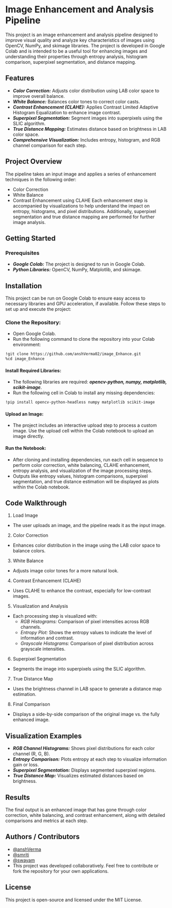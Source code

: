 
# Image Enhancement and Analysis Pipeline
This project is an image enhancement and analysis pipeline designed to improve visual quality and analyze key characteristics of images using OpenCV, NumPy, and skimage libraries. The project is developed in Google Colab and is intended to be a useful tool for enhancing images and understanding their properties through entropy analysis, histogram comparison, superpixel segmentation, and distance mapping.


## Features

- ***Color Correction:*** Adjusts color distribution using LAB color space to improve overall balance.
- ***White Balance:*** Balances color tones to correct color casts.
- ***Contrast Enhancement (CLAHE):*** Applies Contrast Limited Adaptive Histogram Equalization to enhance image contrast.
- ***Superpixel Segmentation:*** Segment images into superpixels using the SLIC algorithm.
- ***True Distance Mapping:*** Estimates distance based on brightness in LAB color space.
- ***Comprehensive Visualization:*** Includes entropy, histogram, and RGB channel comparison for each step.


## Project Overview
The pipeline takes an input image and applies a series of enhancement techniques in the following order:

- Color Correction
- White Balance
- Contrast Enhancement using CLAHE
Each enhancement step is accompanied by visualizations to help understand the impact on entropy, histograms, and pixel distributions. Additionally, superpixel segmentation and true distance mapping are performed for further image analysis.


## Getting Started
### Prerequisites
- ***Google Colab:*** The project is designed to run in Google Colab.
- ***Python Libraries:*** OpenCV, NumPy, Matplotlib, and skimage.
## Installation
This project can be run on Google Colab to ensure easy access to necessary libraries and GPU acceleration, if available. Follow these steps to set up and execute the project:

### Clone the Repository:
- Open Google Colab.
- Run the following command to clone the repository into your Colab environment:

```bash
!git clone https://github.com/anshVerma02/image_Enhance.git
%cd image_Enhance


```
#### Install Required Libraries:
- The following libraries are required: ***opencv-python, numpy, matplotlib, scikit-image***. 
- Run the following cell in Colab to install any missing dependencies:

```bash
!pip install opencv-python-headless numpy matplotlib scikit-image

```

#### Upload an Image:
- The project includes an interactive upload step to process a custom image. Use the upload cell within the Colab notebook to upload an image directly.

#### Run the Notebook:
- After cloning and installing dependencies, run each cell in sequence to perform color correction, white balancing, CLAHE enhancement, entropy analysis, and visualization of the image processing steps.
- Outputs like entropy values, histogram comparisons, superpixel segmentation, and true distance estimation will be displayed as plots within the Colab notebook.


## Code Walkthrough
1. Load Image
- The user uploads an image, and the pipeline reads it as the input image.
2. Color Correction
- Enhances color distribution in the image using the LAB color space to balance colors.
3. White Balance
- Adjusts image color tones for a more natural look.
4. Contrast Enhancement (CLAHE)
- Uses CLAHE to enhance the contrast, especially for low-contrast images.
5. Visualization and Analysis
- Each processing step is visualized with:
  - *RGB Histograms:* Comparison of pixel intensities across RGB channels.
   - *Entropy Plot:* Shows the entropy values to indicate the level of information and contrast.
   - *Grayscale Histograms:* Comparison of pixel distribution across grayscale intensities.
6. Superpixel Segmentation
- Segments the image into superpixels using the SLIC algorithm.
7. True Distance Map
- Uses the brightness channel in LAB space to generate a distance map estimation.
8. Final Comparison
- Displays a side-by-side comparison of the original image vs. the fully enhanced image.
## Visualization Examples
- ***RGB Channel Histograms:*** Shows pixel distributions for each color channel (R, G, B).
- ***Entropy Comparison:*** Plots entropy at each step to visualize information gain or loss.
- ***Superpixel Segmentation:*** Displays segmented superpixel regions.
- ***True Distance Map:*** Visualizes estimated distances based on brightness.
## Results
The final output is an enhanced image that has gone through color correction, white balancing, and contrast enhancement, along with detailed comparisons and metrics at each step.
## Authors / Contributors

- [@anshVerma](https://www.github.com/anshVerma02)
- [@smriti]()
- [@swayam]()
- This project was developed collaboratively. Feel free to contribute or fork the repository for your own applications.


## License
This project is open-source and licensed under the MIT License.
